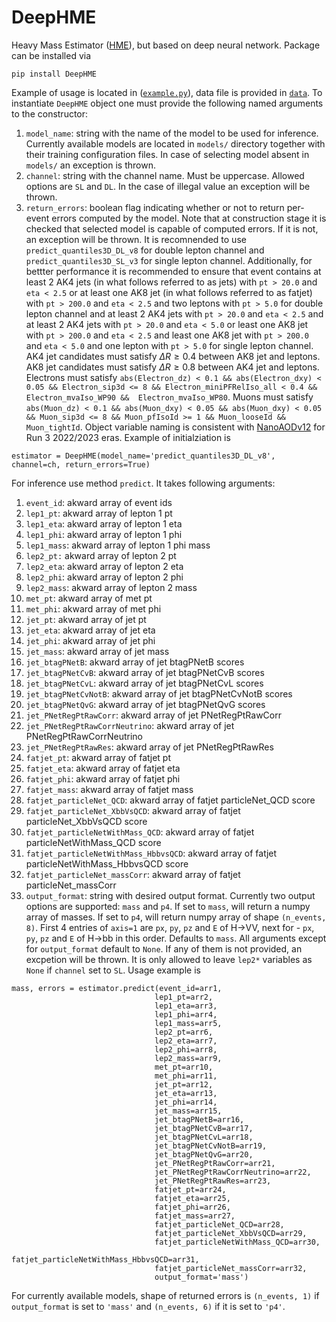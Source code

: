 # DeepHME
Heavy Mass Estimator ([HME](https://journals.aps.org/prd/abstract/10.1103/PhysRevD.96.035007)), but based on deep neural network. 
Package can be installed via
```
pip install DeepHME
```
Example of usage is located in ([`example.py`](https://github.com/cms-flaf/DeepHME/blob/main/example.py)), data file is provided in [`data`](https://github.com/cms-flaf/DeepHME/tree/main/data). To instantiate `DeepHME` object one must provide the following named arguments to the constructor:
1. `model_name`: string with the name of the model to be used for inference. Currently available models are located in `models/` directory together with their training configuration files. In case of selecting model absent in `models/` an exception is thrown.
2. `channel`: string with the channel name. Must be uppercase. Allowed options are `SL` and `DL`. In the case of illegal value an exception will be thrown.
3. `return_errors`: boolean flag indicating whether or not to return per-event errors computed by the model. Note that at construction stage it is checked that selected model is capable of computed errors. If it is not, an exception will be thrown.
It is recomnended to use `predict_quantiles3D_DL_v8` for double lepton channel and `predict_quantiles3D_SL_v3` for single lepton channel. Additionally, for bettter performance it is recommended to ensure that event contains at least 2 AK4 jets (in what follows referred to as jets) with `pt > 20.0` and `eta < 2.5` or at least one AK8 jet (in what follows referred to as fatjet) with `pt > 200.0` and `eta < 2.5` and two leptons with `pt > 5.0` for double lepton channel and at least 2 AK4 jets with `pt > 20.0` and `eta < 2.5` and at least 2 AK4 jets with `pt > 20.0` and `eta < 5.0` or least one AK8 jet with `pt > 200.0` and `eta < 2.5` and least one AK8 jet with `pt > 200.0` and `eta < 5.0` and one lepton with `pt > 5.0` for single lepton channel. AK4 jet candidates must satisfy $\Delta R \ge 0.4$ between AK8 jet and leptons. AK8 jet candidates must satisfy $\Delta R \ge 0.8$ between AK4 jet and leptons. Electrons must satisfy `abs(Electron_dz) < 0.1 && abs(Electron_dxy) < 0.05 && Electron_sip3d <= 8 && Electron_miniPFRelIso_all < 0.4 && Electron_mvaIso_WP90 &&  Electron_mvaIso_WP80`. Muons must satisfy `abs(Muon_dz) < 0.1 && abs(Muon_dxy) < 0.05 && abs(Muon_dxy) < 0.05 && Muon_sip3d <= 8 && Muon_pfIsoId >= 1 && Muon_looseId && Muon_tightId`. Object variable naming is consistent with [NanoAODv12](https://cms-nanoaod-integration.web.cern.ch/autoDoc/NanoAODv12/2022/2023/doc_DYJetsToLL_M-50_TuneCP5_13p6TeV-madgraphMLM-pythia8_Run3Summer22NanoAODv12-130X_mcRun3_2022_realistic_v5-v2.html) for Run 3 2022/2023 eras.
Example of initialziation is 
```
estimator = DeepHME(model_name='predict_quantiles3D_DL_v8', channel=ch, return_errors=True)
```
For inference use method `predict`. It takes following arguments:
1. `event_id`: akward array of event ids
2. `lep1_pt`: akward array of lepton 1 pt 
3. `lep1_eta`: akward array of lepton 1 eta 
4. `lep1_phi`: akward array of lepton 1 phi
5. `lep1_mass`: akward array of lepton 1 phi mass
6. `lep2_pt:` akward array of lepton 2 pt
7. `lep2_eta`: akward array of lepton 2 eta
8. `lep2_phi`: akward array of lepton 2 phi
9. `lep2_mass`: akward array of lepton 2 mass
10. `met_pt`: akward array of met pt 
11. `met_phi`: akward array of met phi 
12. `jet_pt`: akward array of jet pt 
13. `jet_eta`: akward array of jet eta 
14. `jet_phi`: akward array of jet phi 
15. `jet_mass`: akward array of jet mass
16. `jet_btagPNetB`: akward array of jet btagPNetB scores
17. `jet_btagPNetCvB`: akward array of jet btagPNetCvB scores
18. `jet_btagPNetCvL`: akward array of jet btagPNetCvL scores 
19. `jet_btagPNetCvNotB`: akward array of jet btagPNetCvNotB scores 
20. `jet_btagPNetQvG`: akward array of jet btagPNetQvG scores
21. `jet_PNetRegPtRawCorr`: akward array of jet PNetRegPtRawCorr 
22. `jet_PNetRegPtRawCorrNeutrino`: akward array of jet PNetRegPtRawCorrNeutrino 
23. `jet_PNetRegPtRawRes`: akward array of jet PNetRegPtRawRes
24. `fatjet_pt`: akward array of fatjet pt
25. `fatjet_eta`: akward array of fatjet eta
26. `fatjet_phi`: akward array of fatjet phi
27. `fatjet_mass`: akward array of fatjet mass 
28. `fatjet_particleNet_QCD`: akward array of fatjet particleNet_QCD score
29. `fatjet_particleNet_XbbVsQCD`: akward array of fatjet particleNet_XbbVsQCD score
30. `fatjet_particleNetWithMass_QCD`: akward array of fatjet particleNetWithMass_QCD score 
31. `fatjet_particleNetWithMass_HbbvsQCD`: akward array of fatjet particleNetWithMass_HbbvsQCD score
32. `fatjet_particleNet_massCorr`: akward array of fatjet particleNet_massCorr
33. `output_format`: string with desired output format. Currently two output options are supported: `mass` and `p4`. If set to `mass`, will return a numpy array of masses. If set to `p4`, will return numpy array of shape `(n_events, 8)`. First 4 entries of `axis=1` are `px`, `py`, `pz` and `E` of H->VV, next for - `px`, `py`, `pz` and `E` of H->bb in this order. Defaults to `mass`.
All arguments except for `output_format` default to `None`. If any of them is not provided, an excpetion will be thrown. It is only allowed to leave `lep2*` variables as `None` if `channel` set to `SL`. Usage example is 
```
mass, errors = estimator.predict(event_id=arr1,
                                lep1_pt=arr2, 
                                lep1_eta=arr3, 
                                lep1_phi=arr4, 
                                lep1_mass=arr5,
                                lep2_pt=arr6, 
                                lep2_eta=arr7, 
                                lep2_phi=arr8, 
                                lep2_mass=arr9,
                                met_pt=arr10, 
                                met_phi=arr11,
                                jet_pt=arr12, 
                                jet_eta=arr13, 
                                jet_phi=arr14, 
                                jet_mass=arr15, 
                                jet_btagPNetB=arr16, 
                                jet_btagPNetCvB=arr17, 
                                jet_btagPNetCvL=arr18, 
                                jet_btagPNetCvNotB=arr19, 
                                jet_btagPNetQvG=arr20,
                                jet_PNetRegPtRawCorr=arr21, 
                                jet_PNetRegPtRawCorrNeutrino=arr22, 
                                jet_PNetRegPtRawRes=arr23,
                                fatjet_pt=arr24, 
                                fatjet_eta=arr25, 
                                fatjet_phi=arr26, 
                                fatjet_mass=arr27,
                                fatjet_particleNet_QCD=arr28, 
                                fatjet_particleNet_XbbVsQCD=arr29, 
                                fatjet_particleNetWithMass_QCD=arr30, 
                                fatjet_particleNetWithMass_HbbvsQCD=arr31, 
                                fatjet_particleNet_massCorr=arr32,
                                output_format='mass')
```
For currently available models, shape of returned errors is `(n_events, 1)` if `output_format` is set to `'mass'` and `(n_events, 6)` if it is set to `'p4'`. 